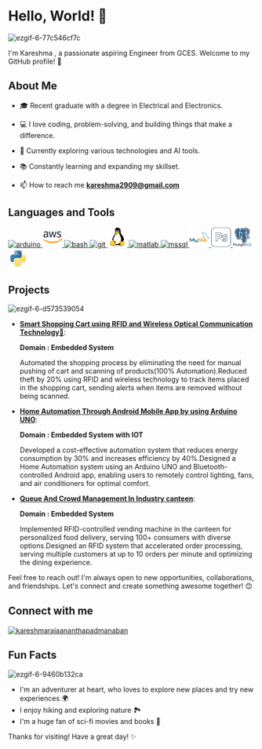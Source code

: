 # Hello, World! 👋
![ezgif-6-77c546cf7c](https://github.com/KareshmaAnanth/KareshmaAnanth/assets/161157583/e79f170a-90ac-4a12-954a-5c50e1adef9d)

I'm Kareshma , a passionate aspiring Engineer from GCES. Welcome to my GitHub profile! 🚀

## About Me

- 🎓 Recent graduate with a degree in Electrical and Electronics.
- 💻 I love coding, problem-solving, and building things that make a difference.
- 🌱 Currently exploring various technologies and AI tools.
- 📚 Constantly learning and expanding my skillset.

- 📫 How to reach me **kareshma2909@gmail.com**

## Languages and Tools 

<p align="left"> <a href="https://www.arduino.cc/" target="_blank" rel="noreferrer"> <img src="https://cdn.worldvectorlogo.com/logos/arduino-1.svg" alt="arduino" width="40" height="40"/> </a> <a href="https://aws.amazon.com" target="_blank" rel="noreferrer"> <img src="https://raw.githubusercontent.com/devicons/devicon/master/icons/amazonwebservices/amazonwebservices-original-wordmark.svg" alt="aws" width="40" height="40"/> </a> <a href="https://www.gnu.org/software/bash/" target="_blank" rel="noreferrer"> <img src="https://www.vectorlogo.zone/logos/gnu_bash/gnu_bash-icon.svg" alt="bash" width="40" height="40"/> </a> <a href="https://git-scm.com/" target="_blank" rel="noreferrer"> <img src="https://www.vectorlogo.zone/logos/git-scm/git-scm-icon.svg" alt="git" width="40" height="40"/> </a> <a href="https://www.linux.org/" target="_blank" rel="noreferrer"> <img src="https://raw.githubusercontent.com/devicons/devicon/master/icons/linux/linux-original.svg" alt="linux" width="40" height="40"/> </a> <a href="https://www.mathworks.com/" target="_blank" rel="noreferrer"> <img src="https://upload.wikimedia.org/wikipedia/commons/2/21/Matlab_Logo.png" alt="matlab" width="40" height="40"/> </a> <a href="https://www.microsoft.com/en-us/sql-server" target="_blank" rel="noreferrer"> <img src="https://www.svgrepo.com/show/303229/microsoft-sql-server-logo.svg" alt="mssql" width="40" height="40"/> </a> <a href="https://www.mysql.com/" target="_blank" rel="noreferrer"> <img src="https://raw.githubusercontent.com/devicons/devicon/master/icons/mysql/mysql-original-wordmark.svg" alt="mysql" width="40" height="40"/> </a> <a href="https://www.photoshop.com/en" target="_blank" rel="noreferrer"> <img src="https://raw.githubusercontent.com/devicons/devicon/master/icons/photoshop/photoshop-line.svg" alt="photoshop" width="40" height="40"/> </a> <a href="https://www.postgresql.org" target="_blank" rel="noreferrer"> <img src="https://raw.githubusercontent.com/devicons/devicon/master/icons/postgresql/postgresql-original-wordmark.svg" alt="postgresql" width="40" height="40"/> </a> <a href="https://www.python.org" target="_blank" rel="noreferrer"> <img src="https://raw.githubusercontent.com/devicons/devicon/master/icons/python/python-original.svg" alt="python" width="40" height="40"/> </a> </p>


## Projects

![ezgif-6-d573539054](https://github.com/KareshmaAnanth/KareshmaAnanth/assets/161157583/8e913bb6-43b4-4026-b51a-1673c04542f0)

- [**Smart Shopping Cart using RFID and Wireless Optical Communication Technology**🔗](https://drive.google.com/drive/folders/14WOcHN5Hac3y7nLk12tcZKbebOltyh9k):

  **Domain : Embedded System**

  Automated the shopping process by eliminating the need for manual pushing of cart and scanning of products(100% Automation).Reduced theft by 20% using RFID and wireless technology 
  to track items placed in the shopping cart, sending alerts when items are removed without being scanned.

- [**Home Automation Through Android Mobile App by using Arduino UNO**](link):

   **Domain : Embedded System with IOT**

   Developed a cost-effective automation system that reduces energy consumption by 30% and increases efficiency by 40%.Designed a Home Automation system using an Arduino UNO and 
   Bluetooth-controlled Android app, enabling users to remotely control lighting, fans, and air conditioners for optimal comfort.

- [**Queue And Crowd Management In Industry canteen**](link):

  **Domain : Embedded System**

   Implemented RFID-controlled vending machine in the canteen for personalized food delivery, serving 100+ consumers with diverse options.Designed an RFID system that accelerated order 
   processing, serving multiple customers at up to 10 orders per minute and optimizing the dining experience.

Feel free to reach out! I'm always open to new opportunities, collaborations, and friendships. Let's connect and create something awesome together! 😊

## Connect with me 
<p align="left">
<a href="https://linkedin.com/in/kareshmarajaananthapadmanaban" target="blank"><img align="center" src="https://raw.githubusercontent.com/rahuldkjain/github-profile-readme-generator/master/src/images/icons/Social/linked-in-alt.svg" alt="kareshmarajaananthapadmanaban" height="30" width="40" /></a>
</p>

## Fun Facts
![ezgif-6-9460b132ca](https://github.com/KareshmaAnanth/KareshmaAnanth/assets/161157583/ad35b7ed-7a60-4220-b38b-3858b93497b5)
- I'm an adventurer at heart, who loves to explore new places and try new experiences 🌍
- I enjoy hiking and exploring nature 🏞️
- I'm a huge fan of sci-fi movies and books 🚀

Thanks for visiting! Have a great day! ✨
